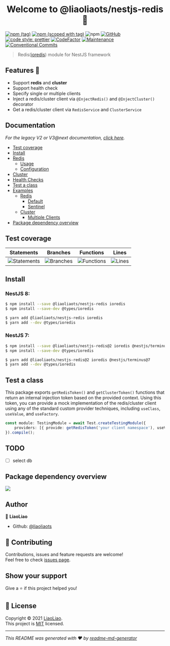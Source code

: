 <h1 align="center">Welcome to @liaoliaots/nestjs-redis 👋</h1>

[![npm (tag)](https://img.shields.io/npm/v/@liaoliaots/nestjs-redis/latest?style=flat-square)](https://www.npmjs.com/package/@liaoliaots/nestjs-redis)
[![npm (scoped with tag)](https://img.shields.io/npm/v/@liaoliaots/nestjs-redis/next?style=flat-square)](https://www.npmjs.com/package/@liaoliaots/nestjs-redis/v/3.0.0-next.3)
![npm](https://img.shields.io/npm/dw/@liaoliaots/nestjs-redis?style=flat-square)
[![GitHub](https://img.shields.io/github/license/liaoliaots/nestjs-redis?style=flat-square)](https://github.com/liaoliaots/nestjs-redis/blob/main/LICENSE)
[![code style: prettier](https://img.shields.io/badge/code_style-prettier-ff69b4.svg?style=flat-square)](https://github.com/prettier/prettier)
[![CodeFactor](https://www.codefactor.io/repository/github/liaoliaots/nestjs-redis/badge)](https://www.codefactor.io/repository/github/liaoliaots/nestjs-redis)
[![Maintenance](https://img.shields.io/badge/Maintained%3F-yes-green.svg)](https://github.com/liaoliaots/nestjs-redis/graphs/commit-activity)
[![Conventional Commits](https://img.shields.io/badge/Conventional%20Commits-1.0.0-yellow.svg)](https://conventionalcommits.org)

> Redis([ioredis](https://github.com/luin/ioredis)) module for NestJS framework

## Features 🚀

-   Support **redis** and **cluster**
-   Support health check
-   Specify single or multiple clients
-   Inject a redis/cluster client via `@InjectRedis()` and `@InjectCluster()` decorator
-   Get a redis/cluster client via `RedisService` and `ClusterService`

## Documentation

_For the legacy V2 or V3@next documentation, [click here](https://github.com/liaoliaots/nestjs-redis/blob/main/docs/v2/README.md)._

-   [Test coverage](#test-coverage)
-   [Install](#install)
-   [Redis](https://github.com/liaoliaots/nestjs-redis/blob/main/docs/v3/redis.md)
    -   [Usage](https://github.com/liaoliaots/nestjs-redis/blob/main/docs/v3/redis.md#usage)
    -   [Configuration](https://github.com/liaoliaots/nestjs-redis/blob/main/docs/v3/redis.md#configuration)
-   [Cluster](https://github.com/liaoliaots/nestjs-redis/blob/main/docs/v3/cluster.md)
-   [Health Checks](https://github.com/liaoliaots/nestjs-redis/blob/main/docs/v3/health-check.md)
-   [Test a class](#test-a-class)
-   [Examples](https://github.com/liaoliaots/nestjs-redis/blob/main/docs/v3/examples.md)
    -   [Redis](https://github.com/liaoliaots/nestjs-redis/blob/main/docs/v3/examples.md#redis)
        -   [Default](https://github.com/liaoliaots/nestjs-redis/blob/main/docs/v3/examples.md#default)
        -   [Sentinel](https://github.com/liaoliaots/nestjs-redis/blob/main/docs/v3/examples.md#sentinel)
    -   [Cluster](https://github.com/liaoliaots/nestjs-redis/blob/main/docs/v3/examples.md#cluster)
        -   [Multiple Clients](https://github.com/liaoliaots/nestjs-redis/blob/main/docs/v3/examples.md#multiple-clients)
-   [Package dependency overview](#package-dependency-overview)

## Test coverage

| Statements                                                                    | Branches                                                                  | Functions                                                                   | Lines                                                               |
| ----------------------------------------------------------------------------- | ------------------------------------------------------------------------- | --------------------------------------------------------------------------- | ------------------------------------------------------------------- |
| ![Statements](https://img.shields.io/badge/statements-100%25-brightgreen.svg) | ![Branches](https://img.shields.io/badge/branches-100%25-brightgreen.svg) | ![Functions](https://img.shields.io/badge/functions-100%25-brightgreen.svg) | ![Lines](https://img.shields.io/badge/lines-100%25-brightgreen.svg) |

## Install

### NestJS 8:

```sh
$ npm install --save @liaoliaots/nestjs-redis ioredis
$ npm install --save-dev @types/ioredis
```

```sh
$ yarn add @liaoliaots/nestjs-redis ioredis
$ yarn add --dev @types/ioredis
```

### NestJS 7:

```sh
$ npm install --save @liaoliaots/nestjs-redis@2 ioredis @nestjs/terminus@7
$ npm install --save-dev @types/ioredis
```

```sh
$ yarn add @liaoliaots/nestjs-redis@2 ioredis @nestjs/terminus@7
$ yarn add --dev @types/ioredis
```

## Test a class

This package exports `getRedisToken()` and `getClusterToken()` functions that return an internal injection token based on the provided context. Using this token, you can provide a mock implementation of the redis/cluster client using any of the standard custom provider techniques, including `useClass`, `useValue`, and `useFactory`.

```TypeScript
const module: TestingModule = await Test.createTestingModule({
    providers: [{ provide: getRedisToken('your client namespace'), useValue: mockClient }, YourService]
}).compile();
```

## TODO

-   [ ] select db

## Package dependency overview

![](https://github.com/liaoliaots/nestjs-redis/blob/main/docs/v3/dependency-graph.svg)

## Author

👤 **LiaoLiao**

-   Github: [@liaoliaots](https://github.com/liaoliaots)

## 🤝 Contributing

Contributions, issues and feature requests are welcome!<br />Feel free to check [issues page](https://github.com/liaoliaots/nestjs-redis/issues).

## Show your support

Give a ⭐️ if this project helped you!

## 📝 License

Copyright © 2021 [LiaoLiao](https://github.com/liaoliaots).<br />
This project is [MIT](https://github.com/liaoliaots/nestjs-redis/blob/main/LICENSE) licensed.

---

_This README was generated with ❤️ by [readme-md-generator](https://github.com/kefranabg/readme-md-generator)_
